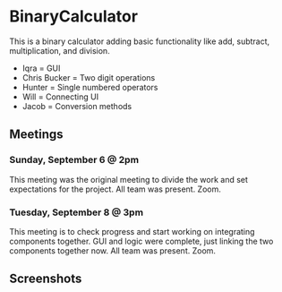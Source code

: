 # BinaryCalculator
This is a binary calculator adding basic functionality like add, subtract, multiplication, and division.

- Iqra = GUI
- Chris Bucker = Two digit operations
- Hunter = Single numbered operators
- Will = Connecting UI
- Jacob = Conversion methods

## Meetings
### Sunday, September 6 @ 2pm
This meeting was the original meeting to divide the work and set expectations for the project.
All team was present. Zoom.

### Tuesday, September 8 @ 3pm
This meeting is to check progress and start working on integrating components together.
GUI and logic were complete, just linking the two components together now.
All team was present. Zoom.

## Screenshots